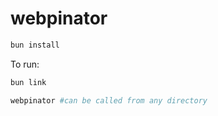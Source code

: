 # webpinator


```bash
bun install
```

To run:

```bash
bun link

webpinator #can be called from any directory
```

